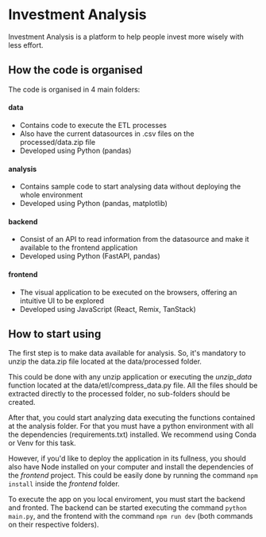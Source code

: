 # Investment Analysis

Investment Analysis is a platform to help people invest more wisely with less effort.

## How the code is organised

The code is organised in 4 main folders:

#### data

- Contains code to execute the ETL processes
- Also have the current datasources in .csv files on the processed/data.zip file
- Developed using Python (pandas)

#### analysis

- Contains sample code to start analysing data without deploying the whole environment
- Developed using Python (pandas, matplotlib)

#### backend

- Consist of an API to read information from the datasource and make it available to the frontend application
- Developed using Python (FastAPI, pandas)

#### frontend

- The visual application to be executed on the browsers, offering an intuitive UI to be explored
- Developed using JavaScript (React, Remix, TanStack)

## How to start using

The first step is to make data available for analysis. So, it's mandatory to unzip the data.zip file located at the data/processed folder.

This could be done with any unzip application or executing the _unzip_data_ function located at the data/etl/compress_data.py file. All the files should be extracted directly to the processed folder, no sub-folders should be created.

After that, you could start analyzing data executing the functions contained at the analysis folder. For that you must have a python environment with all the dependencies (requirements.txt) installed. We recommend using Conda or Venv for this task.

However, if you'd like to deploy the application in its fullness, you should also have Node installed on your computer and install the dependencies of the _frontend_ project. This could be easily done by running the command `npm install` inside the _frontend_ folder.

To execute the app on you local enviroment, you must start the backend and fronted. The backend can be started executing the command `python main.py`, and the frontend with the command `npm run dev` (both commands on their respective folders).
